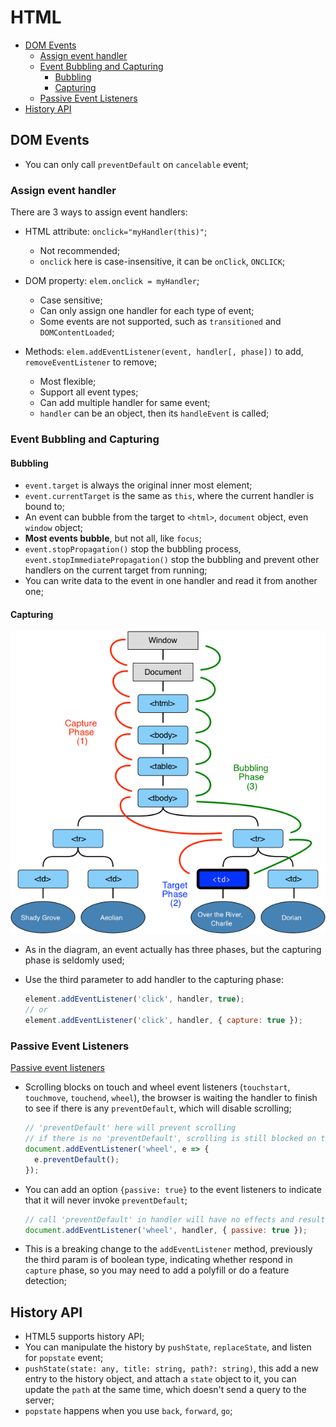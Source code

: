 # HTML

- [DOM Events](#dom-events)
  - [Assign event handler](#assign-event-handler)
  - [Event Bubbling and Capturing](#event-bubbling-and-capturing)
    - [Bubbling](#bubbling)
    - [Capturing](#capturing)
  - [Passive Event Listeners](#passive-event-listeners)
- [History API](#history-api)

## DOM Events

- You can only call `preventDefault` on `cancelable` event;

### Assign event handler

There are 3 ways to assign event handlers:

- HTML attribute: `onclick="myHandler(this)"`;

  - Not recommended;
  - `onclick` here is case-insensitive, it can be `onClick`, `ONCLICK`;

- DOM property: `elem.onclick = myHandler`;

  - Case sensitive;
  - Can only assign one handler for each type of event;
  - Some events are not supported, such as `transitioned` and `DOMContentLoaded`;

- Methods: `elem.addEventListener(event, handler[, phase])` to add, `removeEventListener` to remove;

  - Most flexible;
  - Support all event types;
  - Can add multiple handler for same event;
  - `handler` can be an object, then its `handleEvent` is called;

### Event Bubbling and Capturing

#### Bubbling

- `event.target` is always the original inner most element;
- `event.currentTarget` is the same as `this`, where the current handler is bound to;
- An event can bubble from the target to `<html>`, `document` object, even `window` object;
- **Most events bubble**, but not all, like `focus`;
- `event.stopPropagation()` stop the bubbling process, `event.stopImmediatePropagation()` stop the bubbling and prevent other handlers on the current target from running;
- You can write data to the event in one handler and read it from another one;

#### Capturing

![Event Phases](images/dom_event-phases.png)

- As in the diagram, an event actually has three phases, but the capturing phase is seldomly used;
- Use the third parameter to add handler to the capturing phase:

  ```js
  element.addEventListener('click', handler, true);
  // or
  element.addEventListener('click', handler, { capture: true });
  ```

### Passive Event Listeners

[Passive event listeners](https://github.com/WICG/EventListenerOptions/blob/gh-pages/explainer.md)

- Scrolling blocks on touch and wheel event listeners (`touchstart`, `touchmove`, `touchend`, `wheel`), the browser is waiting the handler to finish to see if there is any `preventDefault`, which will disable scrolling;

  ```js
  // 'preventDefault' here will prevent scrolling
  // if there is no 'preventDefault', scrolling is still blocked on this event listener
  document.addEventListener('wheel', e => {
    e.preventDefault();
  });
  ```

- You can add an option `{passive: true}` to the event listeners to indicate that it will never invoke `preventDefault`;

  ```js
  // call 'preventDefault' in handler will have no effects and result in an error
  document.addEventListener('wheel', handler, { passive: true });
  ```

- This is a breaking change to the `addEventListener` method, previously the third param is of boolean type, indicating whether respond in `capture` phase, so you may need to add a polyfill or do a feature detection;

## History API

- HTML5 supports history API;
- You can manipulate the history by `pushState`, `replaceState`, and listen for `popstate` event;
- `pushState(state: any, title: string, path?: string)`, this add a new entry to the history object, and attach a `state` object to it, you can update the `path` at the same time, which doesn't send a query to the server;
- `popstate` happens when you use `back`, `forward`, `go`;
